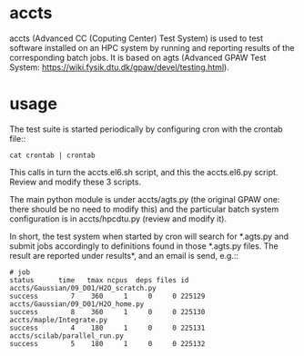 accts
=====

accts (Advanced CC (Coputing Center) Test System) is used to test software installed on an HPC system by running
and reporting results of the corresponding batch jobs.
It is based on agts (Advanced GPAW Test System: https://wiki.fysik.dtu.dk/gpaw/devel/testing.html).

usage
=====

The test suite is started periodically by configuring cron with the crontab file::

    cat crontab | crontab

This calls in turn the accts.el6.sh script, and this the accts.el6.py script.
Review and modify these 3 scripts.

The main python module is under accts/agts.py (the original
GPAW one: there should be no need to modify this)
and the particular batch system configuration is in accts/hpcdtu.py (review and modify it).

In short, the test system when started by cron will search for \*.agts.py
and submit jobs accordingly to definitions found in those \*.agts.py files.
The result are reported under results*, and an email is send, e.g.::

    # job                                                                  status      time   tmax ncpus  deps files id
    accts/Gaussian/09_D01/H2O_scratch.py                                   success        7    360     1     0     0 225129
    accts/Gaussian/09_D01/H2O_home.py                                      success        8    360     1     0     0 225130
    accts/maple/Integrate.py                                               success        4    180     1     0     0 225131
    accts/scilab/parallel_run.py                                           success        5    180     1     0     0 225132


